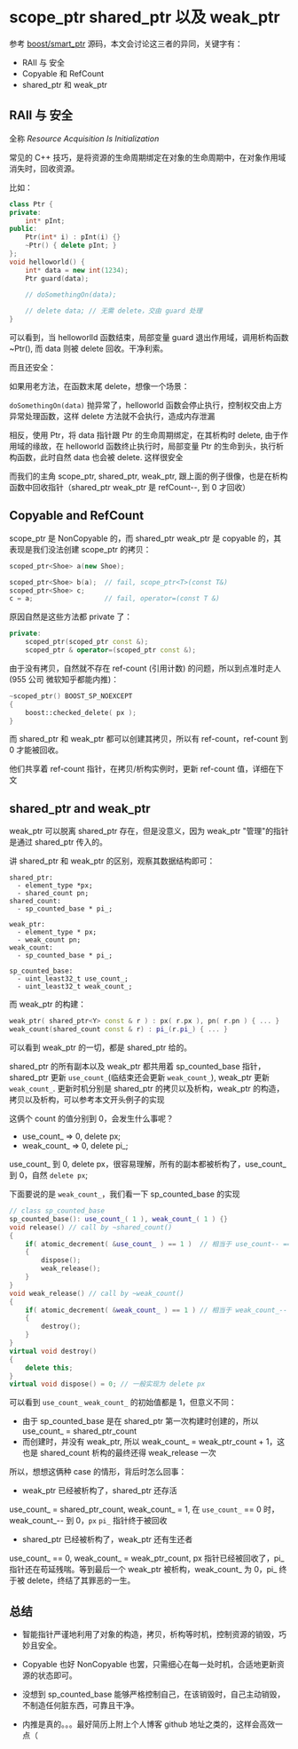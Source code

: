 # scope_ptr  shared_ptr 以及 weak_ptr

参考 [boost/smart_ptr](https://github.com/boostorg/smart_ptr) 源码，本文会讨论这三者的异同，关键字有：

* RAII 与 安全
* Copyable 和 RefCount
* shared_ptr 和 weak_ptr

## RAII 与 安全

全称 *Resource Acquisition Is Initialization*

常见的 C++ 技巧，是将资源的生命周期绑定在对象的生命周期中，在对象作用域消失时，回收资源。

比如：

```c++
class Ptr {
private:
    int* pInt;
public:
    Ptr(int* i) : pInt(i) {}
    ~Ptr() { delete pInt; }
};
void helloworld() {
    int* data = new int(1234);
    Ptr guard(data);
    
    // doSomethingOn(data);

    // delete data; // 无需 delete，交由 guard 处理
}
```

可以看到，当 helloworlld 函数结束，局部变量 guard 退出作用域，调用析构函数 ~Ptr(), 而 data 则被 delete 回收。干净利索。

而且还安全：

如果用老方法，在函数末尾 delete，想像一个场景： 

`doSomethingOn(data)` 抛异常了，helloworld 函数会停止执行，控制权交由上方异常处理函数，这样  delete 方法就不会执行，造成内存泄漏

相反，使用 Ptr，将 data 指针跟 Ptr 的生命周期绑定，在其析构时 delete, 由于作用域的缘故，在 helloworld 函数终止执行时，局部变量 Ptr 的生命到头，执行析构函数，此时自然 data 也会被 delete. 这样很安全

而我们的主角 scope_ptr, shared_ptr, weak_ptr, 跟上面的例子很像，也是在析构函数中回收指针（shared_ptr weak_ptr 是 refCount--, 到 0 才回收）

## Copyable and RefCount

scope_ptr 是 NonCopyable 的，而 shared_ptr weak_ptr 是 copyable 的，其表现是我们没法创建 scope_ptr 的拷贝：

```c++
scoped_ptr<Shoe> a(new Shoe);

scoped_ptr<Shoe> b(a);  // fail, scope_ptr<T>(const T&)
scoped_ptr<Shoe> c;
c = a;                  // fail, operator=(const T &)
```

原因自然是这些方法都 private 了：

```c++
private:
    scoped_ptr(scoped_ptr const &);
    scoped_ptr & operator=(scoped_ptr const &);
```

由于没有拷贝，自然就不存在 ref-count (引用计数) 的问题，所以到点准时走人(955 公司 微软知乎都能内推)：

```c++
~scoped_ptr() BOOST_SP_NOEXCEPT
{
    boost::checked_delete( px );
}
```

而 shared_ptr 和 weak_ptr 都可以创建其拷贝，所以有 ref-count，ref-count 到 0 才能被回收。

他们共享着 ref-count 指针，在拷贝/析构实例时，更新 ref-count 值，详细在下文

## shared_ptr  and weak_ptr

weak_ptr 可以脱离 shared_ptr 存在，但是没意义，因为 weak_ptr "管理"的指针是通过 shared_ptr 传入的。

讲 shared_ptr 和 weak_ptr 的区别，观察其数据结构即可：

```
shared_ptr:
  - element_type *px;
  - shared_count pn;
shared_count:
  - sp_counted_base * pi_;

weak_ptr:
  - element_type * px;
  - weak_count pn;
weak_count:
  - sp_counted_base * pi_;

sp_counted_base:
  - uint_least32_t use_count_;
  - uint_least32_t weak_count_;
```

而 weak_ptr 的构建：

```c++
weak_ptr( shared_ptr<Y> const & r ) : px( r.px ), pn( r.pn ) { ... }
weak_count(shared_count const & r) : pi_(r.pi_) { ... }
```

可以看到 weak_ptr 的一切，都是 shared_ptr 给的。

shared_ptr 的所有副本以及 weak_ptr 都共用着 sp_counted_base 指针，shared_ptr 更新 `use_count_`(临结束还会更新 `weak_count_`), weak_ptr 更新 `weak_count_`. 更新时机分别是 shared_ptr 的拷贝以及析构，weak_ptr 的构造，拷贝以及析构，可以参考本文开头例子的实现

这俩个 count 的值分别到 0，会发生什么事呢？

* use_count_ => 0, delete px;
* weak_count_ => 0, delete pi_;

use_count_ 到 0, delete px，很容易理解，所有的副本都被析构了，use_count_ 到 0，自然 `delete px`;

下面要说的是 `weak_count_`，我们看一下 sp_counted_base 的实现

```c++
// class sp_counted_base
sp_counted_base(): use_count_( 1 ), weak_count_( 1 ) {}
void release() // call by ~shared_count()
{
    if( atomic_decrement( &use_count_ ) == 1 )  // 相当于 use_count-- == 1, 也就是结束后 use_count_ = 0
    {
        dispose();
        weak_release();
    }
}
void weak_release() // call by ~weak_count()
{
    if( atomic_decrement( &weak_count_ ) == 1 ) // 相当于 weak_count_-- == 1, 也就是结束后 weak_count_ = 0 
    {
        destroy();
    }
}
virtual void destroy()
{
	delete this;
}
virtual void dispose() = 0; // 一般实现为 delete px
```

可以看到 `use_count_` `weak_count_` 的初始值都是 1，但意义不同：

* 由于 sp_counted_base 是在 shared_ptr 第一次构建时创建的，所以 use_count_ = shared_ptr_count
* 而创建时，并没有 weak_ptr, 所以 weak_count_ = weak_ptr_count + 1，这也是 shared_count 析构的最终还得 weak_release 一次

所以，想想这俩种 case 的情形，背后时怎么回事：

* weak_ptr 已经被析构了，shared_ptr 还存活

use_count_ = shared_ptr_count,  weak_count_ = 1, 在 `use_count_` == 0 时，weak_count_-- 到 0，`px` `pi_` 指针终于被回收

* shared_ptr 已经被析构了，weak_ptr 还有生还者

use_count_ == 0, weak_count_ = weak_ptr_count, px 指针已经被回收了，pi_ 指针还在苟延残喘。等到最后一个 weak_ptr 被析构，weak_count_ 为 0，pi_ 终于被 delete，终结了其罪恶的一生。

## 总结

* 智能指针严谨地利用了对象的构造，拷贝，析构等时机，控制资源的销毁，巧妙且安全。

* Copyable 也好 NonCopyable 也罢，只需细心在每一处时机，合适地更新资源的状态即可。

* 没想到 sp_counted_base 能够严格控制自己，在该销毁时，自己主动销毁，不制造任何脏东西，可靠且干净。

* 内推是真的。。。最好简历上附上个人博客 github 地址之类的，这样会高效一点（

